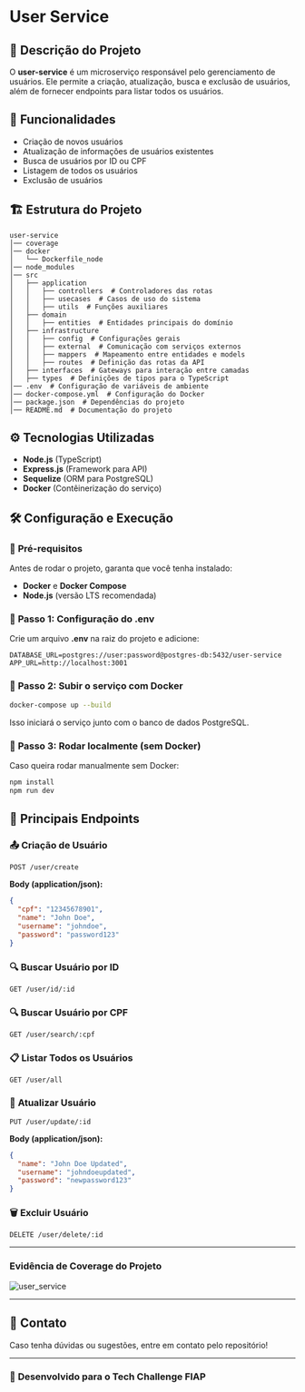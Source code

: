 # User Service

## 📌 Descrição do Projeto
O **user-service** é um microserviço responsável pelo gerenciamento de usuários. Ele permite a criação, atualização, busca e exclusão de usuários, além de fornecer endpoints para listar todos os usuários.

## 🚀 Funcionalidades
- Criação de novos usuários
- Atualização de informações de usuários existentes
- Busca de usuários por ID ou CPF
- Listagem de todos os usuários
- Exclusão de usuários

## 🏗️ Estrutura do Projeto
```
user-service
│── coverage
│── docker
│   └── Dockerfile_node
│── node_modules
│── src
│   ├── application
│   │   ├── controllers  # Controladores das rotas
│   │   ├── usecases  # Casos de uso do sistema
│   │   ├── utils  # Funções auxiliares
│   ├── domain
│   │   ├── entities  # Entidades principais do domínio
│   ├── infrastructure
│   │   ├── config  # Configurações gerais
│   │   ├── external  # Comunicação com serviços externos
│   │   ├── mappers  # Mapeamento entre entidades e models
│   │   ├── routes  # Definição das rotas da API
│   ├── interfaces  # Gateways para interação entre camadas
│   ├── types  # Definições de tipos para o TypeScript
│── .env  # Configuração de variáveis de ambiente
│── docker-compose.yml  # Configuração do Docker
│── package.json  # Dependências do projeto
│── README.md  # Documentação do projeto
```

## ⚙️ Tecnologias Utilizadas
- **Node.js** (TypeScript)
- **Express.js** (Framework para API)
- **Sequelize** (ORM para PostgreSQL)
- **Docker** (Contêinerização do serviço)

## 🛠️ Configuração e Execução

### 📌 **Pré-requisitos**
Antes de rodar o projeto, garanta que você tenha instalado:
- **Docker** e **Docker Compose**
- **Node.js** (versão LTS recomendada)

### 🚀 **Passo 1: Configuração do .env**
Crie um arquivo **.env** na raiz do projeto e adicione:
```
DATABASE_URL=postgres://user:password@postgres-db:5432/user-service
APP_URL=http://localhost:3001
```

### 🚀 **Passo 2: Subir o serviço com Docker**
```sh
docker-compose up --build
```
Isso iniciará o serviço junto com o banco de dados PostgreSQL.

### 🚀 **Passo 3: Rodar localmente (sem Docker)**
Caso queira rodar manualmente sem Docker:
```sh
npm install
npm run dev
```

## 📌 **Principais Endpoints**

### 📤 **Criação de Usuário**
```http
POST /user/create
```
**Body (application/json):**
```json
{
  "cpf": "12345678901",
  "name": "John Doe",
  "username": "johndoe",
  "password": "password123"
}
```

### 🔍 **Buscar Usuário por ID**
```http
GET /user/id/:id
```

### 🔍 **Buscar Usuário por CPF**
```http
GET /user/search/:cpf
```

### 📋 **Listar Todos os Usuários**
```http
GET /user/all
```

### 📝 **Atualizar Usuário**
```http
PUT /user/update/:id
```
**Body (application/json):**
```json
{
  "name": "John Doe Updated",
  "username": "johndoeupdated",
  "password": "newpassword123"
}
```

### 🗑️ **Excluir Usuário**
```http
DELETE /user/delete/:id
```
---
### Evidência de Coverage do Projeto
![user_service](https://github.com/user-attachments/assets/dfeeb5b3-d799-4375-a664-3f953f48366e)

---
## 📩 Contato
Caso tenha dúvidas ou sugestões, entre em contato pelo repositório!

---

### 🚀 **Desenvolvido para o Tech Challenge FIAP**
